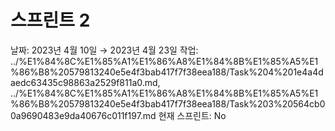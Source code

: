 # 스프린트 2

날짜: 2023년 4월 10일 → 2023년 4월 23일
작업: ../%E1%84%8C%E1%85%A1%E1%86%A8%E1%84%8B%E1%85%A5%E1%86%B8%20579813240e5e4f3bab417f7f38eea188/Task%204%201e4a4daedc63435c98863a2529f811a0.md, ../%E1%84%8C%E1%85%A1%E1%86%A8%E1%84%8B%E1%85%A5%E1%86%B8%20579813240e5e4f3bab417f7f38eea188/Task%203%20564cb00a9690483e9da40676c011f197.md
현재 스프린트: No